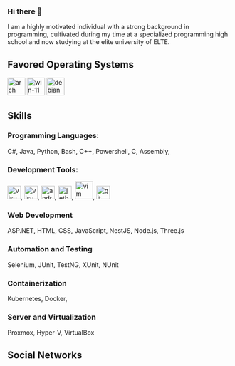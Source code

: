 ### Hi there 👋

I am a highly motivated individual with a strong background in programming, cultivated during my time at a specialized programming high school and now studying at the elite university of ELTE.

## Favored Operating Systems
[<img src='https://archlinux.org/static/logos/archlinux-logo-light-scalable.1ae4cc2e2469.svg' alt='arch' height='40'>](https://archlinux.org/)   [<img src='https://news.microsoft.com/wp-content/uploads/prod/sites/612/2021/06/Windows-11-Logo-1000x404.png' height='40' alt='win-11'>](https://www.microsoft.com/hu-hu/windows/windows-11?r=1) [<img src='https://www.debian.org/logos/openlogo-nd.svg' alt='debian' height='40'>](https://www.debian.org/)
## Skills
### Programming Languages: 
C#, Java, Python, Bash, C++, Powershell, C, Assembly, 
### Development Tools:
[<img src='https://upload.wikimedia.org/wikipedia/commons/5/59/Visual_Studio_Icon_2019.svg' alt='visual studio' height='30'>](https://visualstudio.microsoft.com/), [<img src='https://upload.wikimedia.org/wikipedia/commons/thumb/9/9a/Visual_Studio_Code_1.35_icon.svg/512px-Visual_Studio_Code_1.35_icon.svg.png' alt='visual studio code' height='30'>](https://code.visualstudio.com/), [<img src='https://upload.wikimedia.org/wikipedia/commons/e/e3/Android_Studio_Icon_%282014-2019%29.svg' alt='android studio' height='30'>](https://developer.android.com/studio), [<img src='https://seeklogo.com/images/J/jetbrains-toolbox-app-logo-444819278D-seeklogo.com.png' alt='jetbrains toolbox' height='30'>](https://www.jetbrains.com/toolbox-app/), [<img src='https://media.tenor.com/T6Kn_-IrVNQAAAAi/vim-linux.gif' alt='vim' height='40'>](https://www.vim.org/), [<img src='https://git-scm.com/images/logos/downloads/Git-Logo-1788C.svg' alt='git' height='30'>](https://git-scm.com/)
### Web Development 
ASP.NET, HTML, CSS, JavaScript, NestJS, Node.js, Three.js
### Automation and Testing
Selenium, JUnit, TestNG, XUnit, NUnit
### Containerization
Kubernetes, Docker, 

### Server and Virtualization
Proxmox, Hyper-V, VirtualBox


## Social Networks